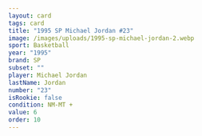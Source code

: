 ```yaml
---
layout: card
tags: card
title: "1995 SP Michael Jordan #23"
image: /images/uploads/1995-sp-michael-jordan-2.webp
sport: Basketball
year: "1995"
brand: SP
subset: ""
player: Michael Jordan
lastName: Jordan
number: "23"
isRookie: false
condition: NM-MT +
value: 6
order: 10
---
```

